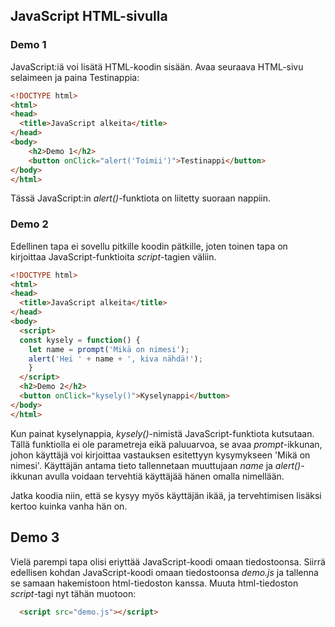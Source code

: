 ## JavaScript HTML-sivulla

### Demo 1
JavaScript:iä voi lisätä HTML-koodin sisään. Avaa seuraava HTML-sivu selaimeen ja paina Testinappia:

```html
<!DOCTYPE html>
<html>
<head>
  <title>JavaScript alkeita</title>
</head>
<body>
    <h2>Demo 1</h2>
    <button onClick="alert('Toimii')">Testinappi</button>
</body>
</html>
```

Tässä JavaScript:in *alert()*-funktiota on liitetty suoraan nappiin. 

### Demo 2

Edellinen tapa ei sovellu pitkille koodin pätkille, joten toinen tapa on kirjoittaa JavaScript-funktioita *script*-tagien väliin.

```html
<!DOCTYPE html>
<html>
<head>
  <title>JavaScript alkeita</title>
</head>
<body>
  <script>
  const kysely = function() {
    let name = prompt('Mikä on nimesi');
    alert('Hei ' + name + ', kiva nähdä!');
    }
  </script>
  <h2>Demo 2</h2>
  <button onClick="kysely()">Kyselynappi</button>
</body>
</html>
```

Kun painat kyselynappia, *kysely()*-nimistä JavaScript-funktiota kutsutaan. Tällä funktiolla ei ole parametreja eikä paluuarvoa, se avaa *prompt*-ikkunan, johon käyttäjä voi kirjoittaa vastauksen esitettyyn kysymykseen 'Mikä on nimesi'. Käyttäjän antama tieto tallennetaan muuttujaan *name* ja *alert()*-ikkunan avulla voidaan tervehtiä käyttäjää hänen omalla nimellään.

Jatka koodia niin, että se kysyy myös käyttäjän ikää, ja tervehtimisen lisäksi kertoo kuinka vanha hän on.

## Demo 3

Vielä parempi tapa olisi eriyttää JavaScript-koodi omaan tiedostoonsa. Siirrä edellisen kohdan JavaScript-koodi omaan tiedostoonsa *demo.js* ja tallenna se samaan hakemistoon html-tiedoston kanssa. Muuta html-tiedoston *script*-tagi nyt tähän muotoon:

```html
  <script src="demo.js"></script>
```